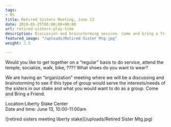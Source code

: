 ```yaml
---
tags:
- RS
title: Retired Sisters Meeting, June 13
date: 2019-05-25T05:00:00+00:00
url: retired-sisters-play-time
description: Discussion and brainstorming session. Come and bring a friend.
featured_image: "/uploads/Retired Sister Mtg.jpg"
weight: 3.5

---
```

Would you like to get together on a “regular” basis to do service, attend the temple, socialize, walk, bike, ???? What shoes do you want to wear?

We are having an “organization” meeting where we will be a discussing and brainstorming to see if this type of group would serve the interests/needs of the sisters in our stake and what you would want to do as a group.  Come and Bring a Friend.

Location:Liberty Stake Center  
Date and time: June 13, 10:00-11:00am

![retired sisters meeting liberty stake](/uploads/Retired Sister Mtg.jpg)